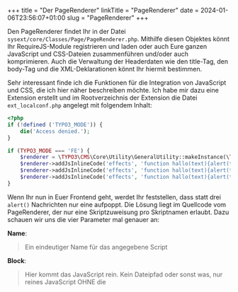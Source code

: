 +++
title = "Der PageRenderer"
linkTitle = "PageRenderer"
date = 2024-01-06T23:56:07+01:00
slug = "PageRenderer"
+++

Den PageRenderer findet Ihr in der Datei `sysext/core/Classes/Page/PageRenderer.php`. Mithilfe diesen Objektes könnt Ihr RequireJS-Module registrieren und laden oder auch Eure ganzen JavaScript und CSS-Dateien zusammenführen und/oder auch komprimieren. Auch die Verwaltung der Headerdaten wie den title-Tag, den body-Tag und die XML-Deklarationen könnt
Ihr hiermit bestimmen.

Sehr interessant finde ich die Funktionen für die Integration von JavaScript und CSS, die ich hier näher beschreiben möchte. Ich habe mir dazu eine Extension erstellt und im Rootverzeichnis der Extension die Datei `ext_localconf.php` angelegt mit folgendem Inhalt:

```php
<?php
if (!defined ('TYPO3_MODE')) {
    die('Access denied.');
}

if (TYPO3_MODE === 'FE') {
    $renderer = \TYPO3\CMS\Core\Utility\GeneralUtility::makeInstance(\TYPO3\CMS\Core\Page\PageRenderer::class);
    $renderer->addJsInlineCode('effects', 'function hallo(text){alert(text);}hallo("Tag auch");');
    $renderer->addJsInlineCode('effects', 'function hallo(text){alert(text);}hallo("Du mich auch");');
    $renderer->addJsInlineCode('effects', 'function hallo(text){alert(text);}hallo("Nix da");');
}
```

Wenn Ihr nun in Euer Frontend geht, werdet Ihr feststellen, dass statt drei `alert()` Nachrichten nur eine aufpoppt. Die Lösung liegt im Quellcode vom PageRenderer, der nur eine Skriptzuweisung pro Skriptnamen erlaubt. Dazu schauen wir uns die vier Parameter mal genauer an:

**Name**: 
> Ein eindeutiger Name für das angegebene Script

**Block**:
> Hier kommt das JavaScript rein. Kein Dateipfad oder sonst was, nur reines JavaScript
> OHNE die <script>-Tags

**Compress**:
> Soll das Script komprimiert werden oder nicht? Default: TRUE

**ForceOnTop**:
> Soll das Script im Kopf oder im Fußbereich der Webseite eingefügt werden? 
> Default: FALSE

Mit jedem Aufruf dieser Funktion wird überprüft, ob es ein Script mit dem eindeutigen Namen schon gibt. Wenn "ja", dann wird das Script nicht weiter ausgeführt. Hier liegt also der Grund, warum die beiden letzten Scripte meiner `ext_localconf.php` nicht mit eingebunden werden. Ändert in meinem Beispiel mal die Namen und Ihr werdet sehen, das Euch nun drei `alert()` Boxen nerven. Die Lösung mit den eindeutigen Namen ist für Extensionentwickler sehr sinnvoll, da Ihre Extension auch mehrfach auf ein und derselben Seite eingefügt werden könnten. Sehr schnell ist ein und dasselbe Script zwei mal im Header verfügbar und es kommt evtl. zu unvorhergesehenen Fehlermeldungen.

## Was macht Compress?

In meinem Beispiel von oben: Gar nichts! Denn die Komprimierungsfunktion vom `PageRenderer` löscht nur überflüssige Leer- und Absatzzeichen und hat nicht mit diesen Komprimierungsverfahren zu tun, wie Ihr sie in den minimized Versionen von JavaScript-Frameworks kennt. Die Variablennamen bleiben beim TYPO3-eigenen Komprimierer also vollständig erhalten. Versucht es mal:

**ext_localconf.php**

```php
<?php
if (!defined ('TYPO3_MODE')) {
    die('Access denied.');
}

if (TYPO3_MODE === 'FE') {
    $renderer = \TYPO3\CMS\Core\Utility\GeneralUtility::makeInstance(\TYPO3\CMS\Core\Page\PageRenderer::class);;
    $renderer->addJsInlineCode('effects', '
        function hallo(text) {
            alert(text);
        }
        hallo("Tag auch");
    ');
    $renderer->addJsInlineCode('effects1', '
        function hallo(text) {
            alert(text);
        }
        hallo("Du mich auch");
    ');
    $renderer->addJsInlineCode('effects2', '
        function hallo(text) {
            alert(text);
        }
        hallo("Nix da");
    ');
}
```

Mit Komprimierung schaut das Script im Browser so aus:

```html
<script type="text/javascript">
/**/
<!-- 
/*effects*/
function hallo(text){alert(text);}
hallo("Tag auch");
/*effects1*/
function hallo(text){alert(text);}
hallo("Du mich auch");
/*effects2*/
function hallo(text){alert(text);}
hallo("Nix da");
// -->
/**/
</script>
Setzen wir FALSE als dritten Parameter erhalten wir diese Ausgabe:

<script type="text/javascript">
/**/
<!-- 
/*effects*/

    function hallo(text) {
      alert(text);
    }
    hallo("Tag auch");
  

/*effects1*/

    function hallo(text) {
      alert(text);
    }
    hallo("Du mich auch");
  

/*effects2*/

    function hallo(text) {
      alert(text);
    }
    hallo("Nix da");
  

// -->
/**/
</script>
```
